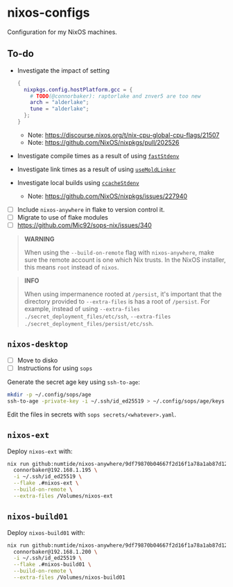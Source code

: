 # nixos-configs

Configuration for my NixOS machines.

## To-do

- Investigate the impact of setting

  ```nix
  {
    nixpkgs.config.hostPlatform.gcc = {
      # TODO(@connorbaker): raptorlake and znver5 are too new
      arch = "alderlake";
      tune = "alderlake";
    };
  }
  ```

  - Note: <https://discourse.nixos.org/t/nix-cpu-global-cpu-flags/21507>
  - Note: <https://github.com/NixOS/nixpkgs/pull/202526>
- Investigate compile times as a result of using [`fastStdenv`](https://nixos.wiki/wiki/C#Faster_GCC_compiler)
- Investigate link times as a result of using [`useMoldLinker`](https://github.com/NixOS/nixpkgs/blob/dbb569b8539424ed7d757bc080adb902ba84a086/pkgs/stdenv/adapters.nix#L192)
- Investigate local builds using [`ccacheStdenv`](https://nixos.wiki/wiki/CCache)
  - Note: <https://github.com/NixOS/nixpkgs/issues/227940>
- [ ] Include `nixos-anywhere` in flake to version control it.
- [ ] Migrate to use of flake modules
- [ ] <https://github.com/Mic92/sops-nix/issues/340>

> **WARNING**
>
> When using the `--build-on-remote` flag with `nixos-anywhere`, make sure the remote account is one which Nix trusts. In the NixOS installer, this means `root` instead of `nixos`.

> **INFO**
>
> When using impermanence rooted at `/persist`, it's important that the directory provided to `--extra-files` is has a root of `/persist`. For example, instead of using `--extra-files ./secret_deployment_files/etc/ssh`, `--extra-files ./secret_deployment_files/persist/etc/ssh`.

## `nixos-desktop`

- [ ] Move to disko
- [ ] Instructions for using `sops`

Generate the secret age key using `ssh-to-age`:

```bash
mkdir -p ~/.config/sops/age
ssh-to-age -private-key -i ~/.ssh/id_ed25519 > ~/.config/sops/age/keys.txt
```

Edit the files in secrets with `sops secrets/<whatever>.yaml`.

## `nixos-ext`

Deploy `nixos-ext` with:

```bash
nix run github:numtide/nixos-anywhere/9df79870b04667f2d16f1a78a1ab87d124403fb7 -- \
  connorbaker@192.168.1.195 \
  -i ~/.ssh/id_ed25519 \
  --flake .#nixos-ext \
  --build-on-remote \
  --extra-files /Volumes/nixos-ext
```

## `nixos-build01`

Deploy `nixos-build01` with:

```bash
nix run github:numtide/nixos-anywhere/9df79870b04667f2d16f1a78a1ab87d124403fb7 -- \
  connorbaker@192.168.1.200 \
  -i ~/.ssh/id_ed25519 \
  --flake .#nixos-build01 \
  --build-on-remote \
  --extra-files /Volumes/nixos-build01
```
